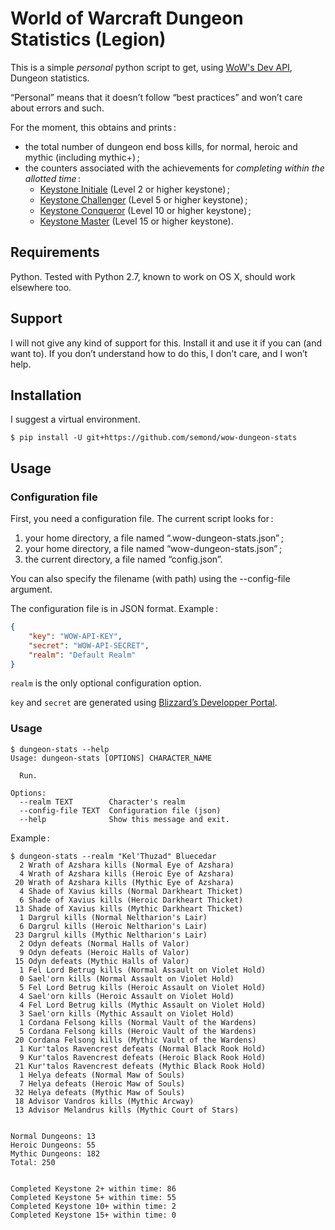 # World of Warcraft Dungeon Statistics (Legion)

This is a simple *personal* python script to get, using [WoW's Dev API][dev-portal], Dungeon statistics.

“Personal” means that it doesn’t follow “best practices” and won’t care about errors and such.

For the moment, this obtains and prints :

- the total number of dungeon end boss kills, for normal, heroic and mythic (including mythic+) ;
- the counters associated with the achievements for *completing within the allotted time* :
    - [Keystone Initiale](http://www.wowhead.com/achievement=11183) (Level 2 or higher keystone) ;
    - [Keystone Challenger](http://www.wowhead.com/achievement=11184) (Level 5 or higher keystone) ;
    - [Keystone Conqueror](http://www.wowhead.com/achievement=11185) (Level 10 or higher keystone) ;
    - [Keystone Master](http://www.wowhead.com/achievement=11162) (Level 15 or higher keystone).

## Requirements

Python. Tested with Python 2.7, known to work on OS X, should work elsewhere too.

## Support

I will not give any kind of support for this. Install it and use it if you can (and want to). If you don’t understand how to do this, I don’t care, and I won’t help.

## Installation

I suggest a virtual environment.

```shell
$ pip install -U git+https://github.com/semond/wow-dungeon-stats
```

## Usage

### Configuration file

First, you need a configuration file. The current script looks for :

1. your home directory, a file named “.wow-dungeon-stats.json” ;
2. your home directory, a file named “wow-dungeon-stats.json” ;
3. the current directory, a file named “config.json”.

You can also specify the filename (with path) using the --config-file argument.

The configuration file is in JSON format. Example :

```json
{
    "key": "WOW-API-KEY",
    "secret": "WOW-API-SECRET",
    "realm": "Default Realm"
}
```

`realm` is the only optional configuration option.

`key` and `secret` are generated using [Blizzard’s Developper Portal][dev-portal].


[dev-portal]: https://dev.battle.net


### Usage

```console
$ dungeon-stats --help
Usage: dungeon-stats [OPTIONS] CHARACTER_NAME

  Run.

Options:
  --realm TEXT        Character's realm
  --config-file TEXT  Configuration file (json)
  --help              Show this message and exit.
```

Example :

```console
$ dungeon-stats --realm "Kel'Thuzad" Bluecedar
  2 Wrath of Azshara kills (Normal Eye of Azshara)
  4 Wrath of Azshara kills (Heroic Eye of Azshara)
 20 Wrath of Azshara kills (Mythic Eye of Azshara)
  4 Shade of Xavius kills (Normal Darkheart Thicket)
  6 Shade of Xavius kills (Heroic Darkheart Thicket)
 13 Shade of Xavius kills (Mythic Darkheart Thicket)
  1 Dargrul kills (Normal Neltharion's Lair)
  6 Dargrul kills (Heroic Neltharion's Lair)
 23 Dargrul kills (Mythic Neltharion's Lair)
  2 Odyn defeats (Normal Halls of Valor)
  9 Odyn defeats (Heroic Halls of Valor)
 15 Odyn defeats (Mythic Halls of Valor)
  1 Fel Lord Betrug kills (Normal Assault on Violet Hold)
  0 Sael'orn kills (Normal Assault on Violet Hold)
  5 Fel Lord Betrug kills (Heroic Assault on Violet Hold)
  4 Sael'orn kills (Heroic Assault on Violet Hold)
  4 Fel Lord Betrug kills (Mythic Assault on Violet Hold)
  3 Sael'orn kills (Mythic Assault on Violet Hold)
  1 Cordana Felsong kills (Normal Vault of the Wardens)
  5 Cordana Felsong kills (Heroic Vault of the Wardens)
 20 Cordana Felsong kills (Mythic Vault of the Wardens)
  1 Kur'talos Ravencrest defeats (Normal Black Rook Hold)
  9 Kur'talos Ravencrest defeats (Heroic Black Rook Hold)
 21 Kur'talos Ravencrest defeats (Mythic Black Rook Hold)
  1 Helya defeats (Normal Maw of Souls)
  7 Helya defeats (Heroic Maw of Souls)
 32 Helya defeats (Mythic Maw of Souls)
 18 Advisor Vandros kills (Mythic Arcway)
 13 Advisor Melandrus kills (Mythic Court of Stars)


Normal Dungeons: 13
Heroic Dungeons: 55
Mythic Dungeons: 182
Total: 250


Completed Keystone 2+ within time: 86
Completed Keystone 5+ within time: 55
Completed Keystone 10+ within time: 2
Completed Keystone 15+ within time: 0
```


